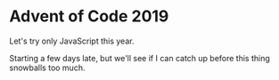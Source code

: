 # Advent of Code 2019

Let's try only JavaScript this year.

Starting a few days late, but we'll see if I can catch up before this thing snowballs too much.